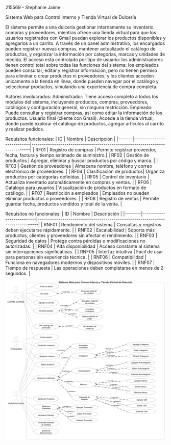 215569 - Stephanie Jaime

Sistema Web para Control Interno y Tienda Virtual de Dulcería

El sistema permite a una dulcería gestionar internamente su inventario, compras y proveedores, mientras ofrece una tienda virtual para que los usuarios registrados con Gmail puedan explorar los productos disponibles y agregarlos a un carrito. A través de un panel administrativo, los encargados pueden registrar nuevas compras, mantener actualizado el catálogo de productos, y organizar la información por categorías, marcas y unidades de medida. El acceso está controlado por tipo de usuario: los administradores tienen control total sobre todas las funciones del sistema; los empleados pueden consultar, editar y registrar información, pero no tienen permiso para eliminar o crear productos ni proveedores; y los clientes acceden únicamente a la tienda en línea, donde pueden navegar por el catálogo y seleccionar productos, simulando una experiencia de compra completa.

Actores involucrados:
Administrador: Tiene acceso completo a todos los módulos del sistema, incluyendo productos, compras, proveedores, catálogos y configuración general, sin ninguna restricción.
Empleado: Puede consultar y registrar compras, así como editar la información de los productos.
Usuario final (cliente con Gmail): Accede a la tienda virtual, donde puede explorar el catálogo de productos, agregar artículos al carrito y realizar pedidos.

Requisitos funcionales:
| ID    | Nombre                    | Descripción                                                                 |
|-------|---------------------------|-----------------------------------------------------------------------------|
| RF01  | Registro de compras       | Permite registrar proveedor, fecha, factura y tiempo estimado de suministro.|
| RF02  | Gestión de productos      | Agregar, eliminar y buscar productos por código y marca.                    |
| RF03  | Gestión de proveedores    | Almacena nombre, teléfono y correo electrónico de proveedores.              |
| RF04  | Clasificación de productos| Organiza productos por categorías definidas.                                |
| RF05  | Control de inventario     | Actualiza inventario automáticamente en compras y ventas.                   |
| RF06  | Catálogo para usuarios    | Visualización de productos en formato de catálogo.                          |
| RF07  | Restricción a empleados   | Empleados no pueden eliminar productos o proveedores.                       |
| RF08  | Registro de ventas        | Permite guardar fecha, productos vendidos y total de la venta.              |



Requisitos no funcionales:
| ID     | Nombre                   | Descripción                                                                  |
|--------|--------------------------|------------------------------------------------------------------------------|
| RNF01  | Rendimiento del sistema  | Consultas y registros deben ejecutarse rápidamente.                          |
| RNF02  | Escalabilidad            | Soporta más productos, clientes y proveedores sin afectar el rendimiento.    |
| RNF03  | Seguridad de datos       | Protege contra pérdidas o modificaciones no autorizadas.                     |
| RNF04  | Alta disponibilidad      | Acceso constante al sistema sin interrupciones significativas.               |
| RNF05  | Interfaz intuitiva       | Fácil de usar para personas sin experiencia técnica.                         |
| RNF06  | Compatibilidad           | Funciona en navegadores modernos y dispositivos móviles.                     |
| RNF07  | Tiempo de respuesta      | Las operaciones deben completarse en menos de 2 segundos.                    |



![Diagrama CRUD](img/Diagrama_CRUD.png)






